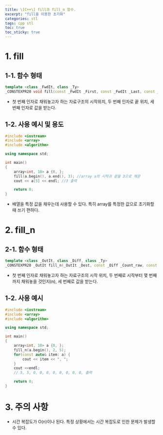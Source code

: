 ```yaml
---
title: \[C++\] fill과 fill_n 함수.
excerpt: "fill을 이용한 초기화"
categories: stl
tags: cpp stl
toc: true
toc_sticky: true
---
```


# 1. fill

## 1-1. 함수 형태

```cpp
template <class _FwdIt, class _Ty>
_CONSTEXPR20 void fill(const _FwdIt _First, const _FwdIt _Last, const _Ty& _Val)
```

- 첫 번째 인자로 채워놓고자 하는 자료구조의 시작위치, 두 번째 인자로 끝 위치, 세 번째 인자로 값을 받는다.

## 1-2. 사용 예시 및 용도

```cpp
#include <iostream>
#include <array>
#include <algorithm>

using namespace std;

int main()
{
    array<int, 10> a {0, };
    fill(a.begin(), a.end(), 3); //array a의 시작과 끝을 3으로 채운
    cout << a[5] << endl; //3 출력

    return 0;
}
```

- 배열을 특정 값을 채우는데 사용할 수 있다. 특히 array를 특정한 값으로 초기화할 때 쓰기 편하다.

# 2. fill_n

## 2-1. 함수 형태

```cpp
template <class _OutIt, class _Diff, class _Ty>
_CONSTEXPR20 _OutIt fill_n(_OutIt _Dest, const _Diff _Count_raw, const _Ty& _Val)
```

- 첫 번째 인자로 채워놓고자 하는 자료구조의 시작 위치, 두 번째로 시작부터 몇 번째까지 채워놓을 것인지(n), 세 번째로 값을 받는다.

## 1-2. 사용 예시

```cpp
#include <iostream>
#include <array>
#include <algorithm>

using namespace std;

int main()
{
    array<int, 10> a {0, };
    fill_n(a.begin(), 2, 5);
    for(const auto& item: a) {
        cout << item << ", ";
    }
    cout <<endl;
    // 5, 5, 0, 0, 0, 0, 0, 0, 0, 0, 출력

    return 0;
} 
```

# 3. 주의 사항

- 시간 복잡도가 O(n)이나 된다. 특정 상황에서는 시간 복잡도로 인한 문제가 발생할 수 있다.